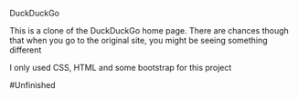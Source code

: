 DuckDuckGo

This is a clone of the DuckDuckGo home page.
There are chances though that when you go to the original site, you might be seeing something different

I only used CSS, HTML and some bootstrap for this project

#Unfinished
